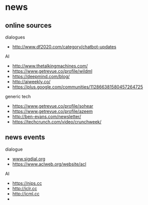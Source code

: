 # news


## online sources
dialogues
- http://www.df2020.com/category/chatbot-updates 

AI
- http://www.thetalkingmachines.com/
- https://www.getrevue.co/profile/wildml
- https://deepmind.com/blog/
- http://aiweekly.co/
- https://plus.google.com/communities/112866381580457264725

generic tech
- https://www.getrevue.co/profile/sohear
- https://www.getrevue.co/profile/azeem
- http://ben-evans.com/newsletter/
- https://techcrunch.com/video/crunchweek/

## news events

dialogue
- www.sigdial.org
- https://www.aclweb.org/website/acl

AI
- https://nips.cc
- http://iclr.cc
- http://icml.cc
- 
